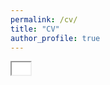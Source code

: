 ```yaml
---
permalink: /cv/
title: "CV"
author_profile: true
---
```


<iframe src="/files/cv.pdf" height="20" width="30"></iframe>